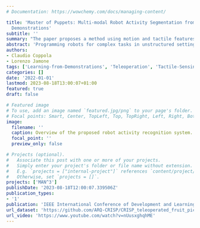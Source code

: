 ```yaml
---
# Documentation: https://wowchemy.com/docs/managing-content/

title: 'Master of Puppets: Multi-modal Robot Activity Segmentation from Teleoperated
  Demonstrations'
subtitle: ''
summary: "The paper proposes a method using motion and tactile features to automatically segment atomic actions from teleoperated demonstrations for complex robotic tasks, provides a dataset of pick-and-place teleoperation with a dexterous hand, and shows the proposed features generalize between episodes and similar objects while tactile sensing improves activity recognition within demonstrations."
abstract: 'Programming robots for complex tasks in unstructured settings (e.g., light manufacturing, extreme environments) cannot be accomplished solely by analytical methods. Learning from teleoperated human demonstrations is a promising approach to decrease the programming burden and to obtain more effective controllers. However, the recorded demonstrations need to be decomposed into atomic actions to facilitate the representation of the desired behaviour, which can be very challenging in real-world settings. In this study, we propose a method that uses features extracted from robot motion and tactile data to automatically segment atomic actions from a teleoperation sequence. We created a publicly available dataset with demonstrations of robotic pick-and-place of three different objects in single-object and cluttered situations. We use a custom-built teleoperation system that maps the user’s hand and fingertips poses into a three-fingered dexterous robot hand equipped with tactile sensors. Our findings suggest that the proposed feature set generalises the activities in different episodes of the same object and between items of similar size. Furthermore, they suggest that tactile sensing contributes to higher performance in recognising activities within demonstrations.'
authors:
- Claudio Coppola
- Lorenzo Jamone
tags: ['Learning-from-Demonstrations', 'Teleoperation', 'Tactile-Sensing', 'Activity-Recognition', 'Activity-Segmentation', 'Robot-Manipulation']
categories: []
date: '2022-01-01'
lastmod: 2023-08-18T13:00:07+01:00
featured: true
draft: false

# Featured image
# To use, add an image named `featured.jpg/png` to your page's folder.
# Focal points: Smart, Center, TopLeft, Top, TopRight, Left, Right, BottomLeft, Bottom, BottomRight.
image:
  filename: ''
  caption: Overview of the proposed robot activity recognition system. The demonstrations are collected through with our RoboPuppetteer teleoperation system. The data collected during the demonstrations is processed to extract geometric and tactile features used to detect the demonstration sub-tasks
  focal_point: ''
  preview_only: false

# Projects (optional).
#   Associate this post with one or more of your projects.
#   Simply enter your project's folder or file name without extension.
#   E.g. `projects = ["internal-project"]` references `content/project/deep-learning/index.md`.
#   Otherwise, set `projects = []`.
projects: ['MAN^3']
publishDate: '2023-08-18T12:00:07.339506Z'
publication_types:
- '1'
publication: 'IEEE International Conference of Development and Learning 2022'
url_dataset: 'https://github.com/ARQ-CRISP/CRISP_teleoperated_fruit_picking_dataset'
url_video: 'https://www.youtube.com/watch?v=nUusxghqhME'
---
```

